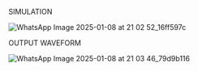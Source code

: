 SIMULATION 


![WhatsApp Image 2025-01-08 at 21 02 52_16ff597c](https://github.com/user-attachments/assets/f8282753-ad3a-4353-b887-3f51ba8a7654)




OUTPUT WAVEFORM 


![WhatsApp Image 2025-01-08 at 21 03 46_79d9b116](https://github.com/user-attachments/assets/960a5ae8-18ef-4edd-86a0-d6a4f93cbd65)
